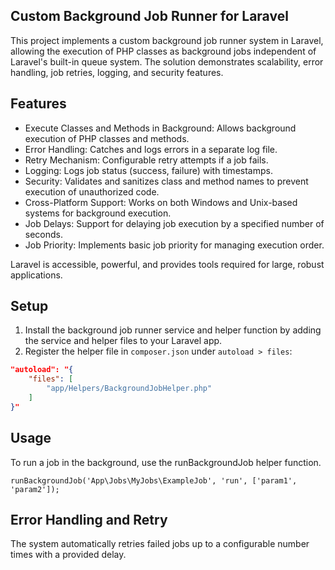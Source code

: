 
## Custom Background Job Runner for Laravel


This project implements a custom background job runner system in Laravel, allowing the execution of PHP classes as background jobs independent of Laravel's built-in queue system. The solution demonstrates scalability, error handling, job retries, logging, and security features.

## Features
- Execute Classes and Methods in Background: Allows background execution of PHP classes and methods.
- Error Handling: Catches and logs errors in a separate log file.
- Retry Mechanism: Configurable retry attempts if a job fails.
- Logging: Logs job status (success, failure) with timestamps.
- Security: Validates and sanitizes class and method names to prevent execution of unauthorized code.
- Cross-Platform Support: Works on both Windows and Unix-based systems for background execution.
- Job Delays: Support for delaying job execution by a specified number of seconds.
- Job Priority: Implements basic job priority for managing execution order.

Laravel is accessible, powerful, and provides tools required for large, robust applications.

## Setup
1. Install the background job runner service and helper function by adding the service and helper files to your Laravel app.
2. Register the helper file in `composer.json` under `autoload > files`:

```json
"autoload": "{
    "files": [
        "app/Helpers/BackgroundJobHelper.php"
    ]
}"
```
## Usage
To run a job in the background, use the runBackgroundJob helper function.
```aiignore
runBackgroundJob('App\Jobs\MyJobs\ExampleJob', 'run', ['param1', 'param2']);
```

## Error Handling and Retry
The system automatically retries failed jobs up to a configurable number times with a provided delay.


